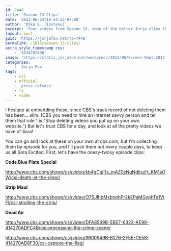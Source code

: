 ```yaml
---
id: 7448
title: 'Season 13 Clips'
date: '2013-06-24T19:44:13-07:00'
author: 'Mika E. (Ipstenu)'
excerpt: 'Four videos from Season 13, some of the better Jorja clips that CBS has posted.'
layout: post
guid: 'https://jorjafox.net/?p=7448'
permalink: /2013/season-13-clips/
astra_style_timestamp_css:
    - '1634292496'
image: 'https://static.jorjafox.net/wordpress/2013/06/Screen-Shot-2013-06-24-at-24-Jun-7.42.11-PM.png'
categories:
    - 'Jorja Fox'
tags:
    - csi
    - official
    - 'press release'
    - tv
    - video
---
```


I hesitate at embedding these, since CBS's track record of not deleting them has been... slim. (CBS you need to hire an Internet savvy person and tell them that rule 1 is "Stop deleting videos you put up on your own website.") But let's trust CBS for a day, and look at all the pretty videos we have of Sara!

You can go and look at these on your own at cbs.com, but I'm collecting them by episode for you, and I'll push them out every couple days, to keep us all Sara Excited. First, let's have the onesy-twosy episode clips:

<strong>Code Blue Plate Special</strong>

http://www.cbs.com/shows/csi/video/kb4gCgjI1s_mAZ0zNqNdIjszH_KM1aOW/csi-death-at-the-diner/

<strong>Strip Maul</strong>

http://www.cbs.com/shows/csi/video/O7SJIhbMxbnphPr2kEPaMGyphTe1VtFl/csi-strolling-the-strip/

<strong>Dead Air</strong>

http://www.cbs.com/shows/csi/video/DFA8569B-5B57-6322-AE99-414270ADFC4B/csi-processing-the-crime-scene/

http://www.cbs.com/shows/csi/video/9600949B-B276-2F5E-CE58-414270AD8F30/csi-capture-the-flag/